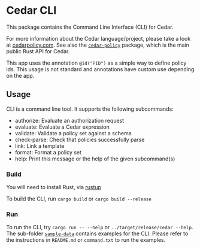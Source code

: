 # Cedar CLI

This package contains the Command Line Interface (CLI) for Cedar.

For more information about the Cedar language/project, please take a look
at [cedarpolicy.com](https://www.cedarpolicy.com).
See also the [`cedar-policy`](../cedar-policy) package, which is the main public Rust API for
Cedar.

This app uses the annotation `@id("PID")` as a simple way to define policy ids.
This usage is not standard and annotations have custom use depending on the app.

## Usage

CLI is a command line tool. It supports the following subcommands:
 * authorize:      Evaluate an authorization request
 * evaluate:       Evaluate a Cedar expression
 * validate:       Validate a policy set against a schema
 * check-parse:    Check that policies successfully parse
 * link:           Link a template
 * format:         Format a policy set
 * help:           Print this message or the help of the given subcommand(s)

### Build

You will need to install Rust, via [rustup](https://rustup.rs)

To build the CLI, run `cargo build` or `cargo build --release`

### Run

To run the CLI, try `cargo run -- --help` or `../target/release/cedar --help`. The sub-folder [`sample-data`](sample-data) contains examples for the CLI. Please refer to the instructions in `README.md` or `command.txt` to run the examples. 
